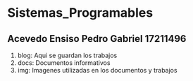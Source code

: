 # Sistemas_Programables
## Acevedo Ensiso Pedro Gabriel 17211496
1. blog: Aqui se guardan los trabajos
2. docs: Documentos informativos
3. img: Imagenes utilizadas en los documentos y trabajos
